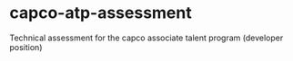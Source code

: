 # capco-atp-assessment
Technical assessment for the capco associate talent program (developer position)
